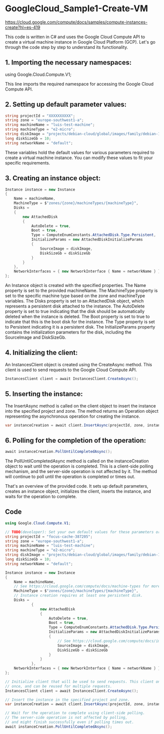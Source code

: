 # GoogleCloud_Sample1-Create-VM
https://cloud.google.com/compute/docs/samples/compute-instances-create?hl=es-419

This code is written in C# and uses the Google Cloud Compute API to create a virtual machine instance in Google Cloud Platform (GCP). Let's go through the code step by step to understand its functionality.

## 1. Importing the necessary namespaces:
using Google.Cloud.Compute.V1;

This line imports the required namespace for accessing the Google Cloud Compute API.

## 2. Setting up default parameter values:

```csharp
string projectId = "XXXXXXXXXX";
string zone = "europe-southwest1-a";
string machineName = "luis-test-machine";
string machineType = "e2-micro";
string diskImage = "projects/debian-cloud/global/images/family/debian-10";
long diskSizeGb = 10;
string networkName = "default";
```
These variables hold the default values for various parameters required to create a virtual machine instance. You can modify these values to fit your specific requirements.

## 3. Creating an instance object:

```csharp
Instance instance = new Instance
{
    Name = machineName,
    MachineType = $"zones/{zone}/machineTypes/{machineType}",
    Disks =
    {
        new AttachedDisk
        {
            AutoDelete = true,
            Boot = true,
            Type = ComputeEnumConstants.AttachedDisk.Type.Persistent,
            InitializeParams = new AttachedDiskInitializeParams
            {
                SourceImage = diskImage,
                DiskSizeGb = diskSizeGb
            }
        }
    },
    NetworkInterfaces = { new NetworkInterface { Name = networkName } }
};
```

An Instance object is created with the specified properties. The Name property is set to the provided machineName. The MachineType property is set to the specific machine type based on the zone and machineType variables. The Disks property is set to an AttachedDisk object, which represents a persistent disk attached to the instance. The AutoDelete property is set to true indicating that the disk should be automatically deleted when the instance is deleted. The Boot property is set to true to indicate that this is the boot disk for the instance. The Type property is set to Persistent indicating it is a persistent disk. The InitializeParams property contains the initialization parameters for the disk, including the SourceImage and DiskSizeGb.

## 4. Initializing the client:
An InstancesClient object is created using the CreateAsync method. This client is used to send requests to the Google Cloud Compute API.
```csharp
InstancesClient client = await InstancesClient.CreateAsync();
```

## 5. Inserting the instance:
The InsertAsync method is called on the client object to insert the instance into the specified project and zone. The method returns an Operation object representing the asynchronous operation for creating the instance.
```csharp
var instanceCreation = await client.InsertAsync(projectId, zone, instance);
```

## 6. Polling for the completion of the operation:
```csharp
await instanceCreation.PollUntilCompletedAsync();
```

The PollUntilCompletedAsync method is called on the instanceCreation object to wait until the operation is completed. This is a client-side polling mechanism, and the server-side operation is not affected by it. The method will continue to poll until the operation is completed or times out.

That's an overview of the provided code. It sets up default parameters, creates an instance object, initializes the client, inserts the instance, and waits for the operation to complete.

## Code

```csharp
using Google.Cloud.Compute.V1;

// TODO(developer): Set your own default values for these parameters or pass different values when calling this method.
string projectId = "focus-cache-387205";
string zone = "europe-southwest1-a";
string machineName = "luis-test-machine";
string machineType = "e2-micro";
string diskImage = "projects/debian-cloud/global/images/family/debian-10";
long diskSizeGb = 10;
string networkName = "default";

Instance instance = new Instance
{
    Name = machineName,
    // See https://cloud.google.com/compute/docs/machine-types for more information on machine types.
    MachineType = $"zones/{zone}/machineTypes/{machineType}",
    // Instance creation requires at least one persistent disk.
    Disks =
            {
                new AttachedDisk
                {
                    AutoDelete = true,
                    Boot = true,
                    Type = ComputeEnumConstants.AttachedDisk.Type.Persistent,
                    InitializeParams = new AttachedDiskInitializeParams
                    {
                        // See https://cloud.google.com/compute/docs/images for more information on available images.
                        SourceImage = diskImage,
                        DiskSizeGb = diskSizeGb
                    }
                }
            },
    NetworkInterfaces = { new NetworkInterface { Name = networkName } }
};

// Initialize client that will be used to send requests. This client only needs to be created
// once, and can be reused for multiple requests.
InstancesClient client = await InstancesClient.CreateAsync();

// Insert the instance in the specified project and zone.
var instanceCreation = await client.InsertAsync(projectId, zone, instance);

// Wait for the operation to complete using client-side polling.
// The server-side operation is not affected by polling,
// and might finish successfully even if polling times out.
await instanceCreation.PollUntilCompletedAsync();
```
